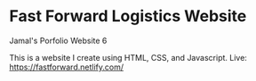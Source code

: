# Fast Forward Logistics Website
Jamal's Porfolio Website 6

This is a website I create using HTML, CSS, and Javascript. 
Live: https://fastforward.netlify.com/
